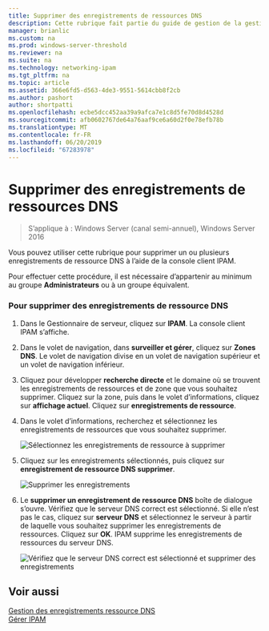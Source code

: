 ```yaml
---
title: Supprimer des enregistrements de ressources DNS
description: Cette rubrique fait partie du guide de gestion de la gestion des adresses IP (IPAM) dans Windows Server 2016.
manager: brianlic
ms.custom: na
ms.prod: windows-server-threshold
ms.reviewer: na
ms.suite: na
ms.technology: networking-ipam
ms.tgt_pltfrm: na
ms.topic: article
ms.assetid: 366e6fd5-d563-4de3-9551-5614cbb8f2cb
ms.author: pashort
author: shortpatti
ms.openlocfilehash: ecbe5dcc452aa39a9afca7e1c8d5fe70d8d4528d
ms.sourcegitcommit: afb0602767de64a76aaf9ce6a60d2f0e78efb78b
ms.translationtype: MT
ms.contentlocale: fr-FR
ms.lasthandoff: 06/20/2019
ms.locfileid: "67283978"
---
```

# <a name="delete-dns-resource-records"></a>Supprimer des enregistrements de ressources DNS

>S’applique à : Windows Server (canal semi-annuel), Windows Server 2016

Vous pouvez utiliser cette rubrique pour supprimer un ou plusieurs enregistrements de ressource DNS à l’aide de la console client IPAM.  
  
Pour effectuer cette procédure, il est nécessaire d’appartenir au minimum au groupe **Administrateurs** ou à un groupe équivalent.  
  
### <a name="to-delete-dns-resource-records"></a>Pour supprimer des enregistrements de ressource DNS  
  
1.  Dans le Gestionnaire de serveur, cliquez sur **IPAM**. La console client IPAM s’affiche.  
  
2.  Dans le volet de navigation, dans **surveiller et gérer**, cliquez sur **Zones DNS**.  Le volet de navigation divise en un volet de navigation supérieur et un volet de navigation inférieur.  
  
3.  Cliquez pour développer **recherche directe** et le domaine où se trouvent les enregistrements de ressources et de zone que vous souhaitez supprimer. Cliquez sur la zone, puis dans le volet d’informations, cliquez sur **affichage actuel**. Cliquez sur **enregistrements de ressource**.  
  
4.  Dans le volet d’informations, recherchez et sélectionnez les enregistrements de ressources que vous souhaitez supprimer.  
  
    ![Sélectionnez les enregistrements de ressource à supprimer](../../media/Delete-DNS-Resource-Records/ipam_DeleteRR_01.jpg)  
  
5.  Cliquez sur les enregistrements sélectionnés, puis cliquez sur **enregistrement de ressource DNS supprimer**.  
  
    ![Supprimer les enregistrements](../../media/Delete-DNS-Resource-Records/ipam_DeleteRR_02.jpg)  
  
6.  Le **supprimer un enregistrement de ressource DNS** boîte de dialogue s’ouvre. Vérifiez que le serveur DNS correct est sélectionné. Si elle n’est pas le cas, cliquez sur **serveur DNS** et sélectionnez le serveur à partir de laquelle vous souhaitez supprimer les enregistrements de ressources. Cliquez sur **OK**. IPAM supprime les enregistrements de ressources du serveur DNS.  
  
    ![Vérifiez que le serveur DNS correct est sélectionné et supprimer des enregistrements](../../media/Delete-DNS-Resource-Records/ipam_DeleteRR_03.jpg)  
  
## <a name="see-also"></a>Voir aussi  
[Gestion des enregistrements ressource DNS](DNS-Resource-Record-Management.md)  
[Gérer IPAM](Manage-IPAM.md)  
  


